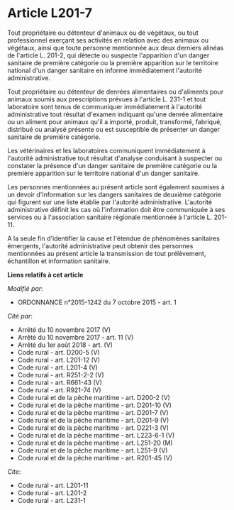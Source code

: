 # Article L201-7

Tout propriétaire ou détenteur d'animaux ou de végétaux, ou tout professionnel exerçant ses activités en relation avec des
animaux ou végétaux, ainsi que toute personne mentionnée aux deux derniers alinéas de l'article L. 201-2, qui détecte ou
suspecte l'apparition d'un danger sanitaire de première catégorie ou la première apparition sur le territoire national d'un
danger sanitaire en informe immédiatement l'autorité administrative. 

Tout propriétaire ou détenteur de denrées alimentaires ou d'aliments pour animaux soumis aux prescriptions prévues à
l'article L. 231-1 et tout laboratoire sont tenus de communiquer immédiatement à l'autorité administrative tout résultat
d'examen indiquant qu'une denrée alimentaire ou un aliment pour animaux qu'il a importé, produit, transformé, fabriqué,
distribué ou analysé présente ou est susceptible de présenter un danger sanitaire de première catégorie. 

Les vétérinaires et les laboratoires communiquent immédiatement à l'autorité administrative tout résultat d'analyse
conduisant à suspecter ou constater la présence d'un danger sanitaire de première catégorie ou la première apparition sur le
territoire national d'un danger sanitaire. 

Les personnes mentionnées au présent article sont également soumises à un devoir d'information sur les dangers sanitaires de
deuxième catégorie qui figurent sur une liste établie par l'autorité administrative. L'autorité administrative définit les
cas où l'information doit être communiquée à ses services ou à l'association sanitaire régionale mentionnée à l'article L.
201-11.

A la seule fin d'identifier la cause et l'étendue de phénomènes sanitaires émergents, l'autorité administrative peut obtenir
des personnes mentionnées au présent article la transmission de tout prélèvement, échantillon et information sanitaire.

**Liens relatifs à cet article**

_Modifié par_:

  - ORDONNANCE n°2015-1242 du 7 octobre 2015 - art. 1

_Cité par_:

  - Arrêté du 10 novembre 2017 (V)
  - Arrêté du 10 novembre 2017 - art. 11 (V)
  - Arrêté du 1er août 2018 - art. (V)
  - Code rural - art. D200-5 (V)
  - Code rural - art. L201-12 (V)
  - Code rural - art. L201-4 (V)
  - Code rural - art. R251-2-2 (V)
  - Code rural - art. R661-43 (V)
  - Code rural - art. R921-74 (V)
  - Code rural et de la pêche maritime - art. D200-2 (V)
  - Code rural et de la pêche maritime - art. D201-10 (V)
  - Code rural et de la pêche maritime - art. D201-7 (V)
  - Code rural et de la pêche maritime - art. D201-9 (V)
  - Code rural et de la pêche maritime - art. D221-3 (V)
  - Code rural et de la pêche maritime - art. L223-6-1 (V)
  - Code rural et de la pêche maritime - art. L251-20 (M)
  - Code rural et de la pêche maritime - art. L251-9 (V)
  - Code rural et de la pêche maritime - art. R201-45 (V)

_Cite_:

  - Code rural - art. L201-11
  - Code rural - art. L201-2
  - Code rural - art. L231-1
